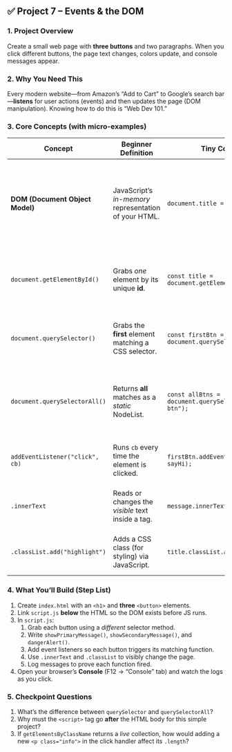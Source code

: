 ## ✅ **Project 7 – Events & the DOM**

### 1. Project Overview

Create a small web page with **three buttons** and two paragraphs. When you click different buttons, the page text changes, colors update, and console messages appear.

### 2. Why You Need This

Every modern website—from Amazon’s “Add to Cart” to Google’s search bar—**listens** for user actions (events) and then updates the page (DOM manipulation). Knowing how to do this is “Web Dev 101.”

### 3. Core Concepts (with micro-examples)

| Concept                         | Beginner Definition                                   | Tiny Code Demo                                              | Everyday Analogy                                                              |
| ------------------------------- | ----------------------------------------------------- | ----------------------------------------------------------- | ----------------------------------------------------------------------------- |
| **DOM (Document Object Model)** | JavaScript’s _in-memory_ representation of your HTML. | `document.title = "New tab name"`                           | A LEGO model of your house: move a brick here, the real house (page) changes. |
| `document.getElementById()`     | Grabs _one_ element by its unique **id**.             | `const title = document.getElementById("title");`           | Looking up a friend’s phone number by their unique ID card.                   |
| `document.querySelector()`      | Grabs the **first** element matching a CSS selector.  | `const firstBtn = document.querySelector("button");`        | Asking, “Fetch me the first red apple from the basket.”                       |
| `document.querySelectorAll()`   | Returns **all** matches as a _static_ NodeList.       | `const allBtns = document.querySelectorAll(".action-btn");` | Getting _photos_ of all apples right now (the list won’t auto-update).        |
| `addEventListener("click", cb)` | Runs `cb` every time the element is clicked.          | `firstBtn.addEventListener("click", sayHi);`                | Wiring a doorbell: every press rings a sound.                                 |
| `.innerText`                    | Reads or changes the _visible_ text inside a tag.     | `message.innerText = "Hello world";`                        | Swapping out a sticky note’s message.                                         |
| `.classList.add("highlight")`   | Adds a CSS class (for styling) via JavaScript.        | `title.classList.add("highlight");`                         | Putting a fluorescent sticker on a box so it stands out.                      |

### 4. What You’ll Build (Step List)

1. Create `index.html` with an `<h1>` and **three** `<button>` elements.
2. Link `script.js` **below** the HTML so the DOM exists before JS runs.
3. In `script.js`:
   1. Grab each button using a _different_ selector method.
   2. Write `showPrimaryMessage()`, `showSecondaryMessage()`, and `dangerAlert()`.
   3. Add event listeners so each button triggers its matching function.
   4. Use `.innerText` and `.classList` to visibly change the page.
   5. Log messages to prove each function fired.
4. Open your browser’s **Console** (F12 → “Console” tab) and watch the logs as you click.

### 5. Checkpoint Questions

1. What’s the difference between `querySelector` and `querySelectorAll`?
2. Why must the `<script>` tag go **after** the HTML body for this simple project?
3. If `getElementsByClassName` returns a _live_ collection, how would adding a new `<p class="info">` in the click handler affect its `.length`?
